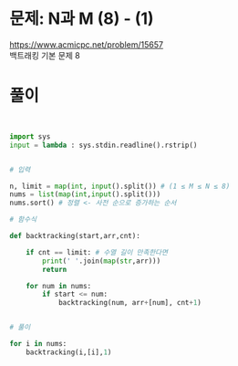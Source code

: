 # 문제: N과 M (8) - (1)
https://www.acmicpc.net/problem/15657  
백트래킹 기본 문제 8

# 풀이
``` python


import sys
input = lambda : sys.stdin.readline().rstrip()


# 입력

n, limit = map(int, input().split()) # (1 ≤ M ≤ N ≤ 8)
nums = list(map(int,input().split()))
nums.sort() # 정렬 <- 사전 순으로 증가하는 순서

# 함수식

def backtracking(start,arr,cnt):

    if cnt == limit: # 수열 길이 만족한다면
        print(' '.join(map(str,arr)))
        return

    for num in nums:
        if start <= num:
            backtracking(num, arr+[num], cnt+1)


# 풀이

for i in nums:
    backtracking(i,[i],1)



```
